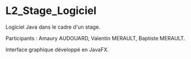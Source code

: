 # L2_Stage_Logiciel

Logiciel Java dans le cadre d'un stage.

Participants : Amaury AUDOUARD, Valentin MERAULT, Baptiste MERAULT.

Interface graphique développé en JavaFX.
